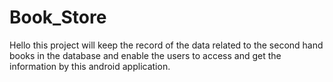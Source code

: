# Book_Store
Hello this project will keep the record of the data related to the second hand books in the database and enable the users to access and get the information by this android application.
